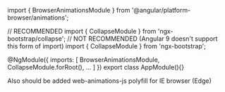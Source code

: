 import { BrowserAnimationsModule } from '@angular/platform-browser/animations';

// RECOMMENDED
import { CollapseModule } from 'ngx-bootstrap/collapse';
// NOT RECOMMENDED (Angular 9 doesn't support this form of import)
import { CollapseModule } from 'ngx-bootstrap';

@NgModule({
  imports: [
    BrowserAnimationsModule,
    CollapseModule.forRoot(),
    ...
  ]
})
export class AppModule(){}

Also should be added web-animations-js polyfill for IE browser (Edge)
